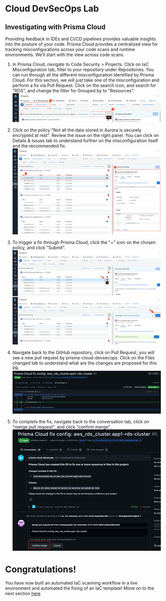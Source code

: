 # Cloud DevSecOps Lab
## Investigating with Prisma Cloud
Providing feedback in IDEs and CI/CD pipelines provides valuable insights into the posture of your code. Prisma Cloud provides a centralized view for tracking misconfigurations across your code scans and runtime environments. We’ll start with the view across code scans.

1. In Prisma Cloud, navigate to Code Security > Projects. Click on IaC Misconfiguration tab, filter to your repository under Repositories. You can run through all the different misconfiguration identified by Prisma Cloud. For this section, we will just take one of the misconfiguration and perform a fix via Pull Request. Click on the search icon, and search for "RDS", and change the filter for Grouped by to "Resources".
![alt text](/resources/pc-projects-filter.png?raw=true)


2. Click on the policy "Not all the data stored in Aurora is securely encrypted at rest". Review the issue on the right panel. You can click on Details & Issues tab to understand further on the misconfiguration itself and the recommended fix. 
![alt text](/resources/pc-code-review.png?raw=true)

3. To trigger a fix through Prisma Cloud, click the "+" icon on the chosen policy, and click "Submit".
![alt text](/resources/pc-code-submit.png?raw=true)
![alt text](/resources/pc-code-submit-2.png?raw=true)

4. Navigate back to the GitHub repository, click on Pull Request, you will see a new pull request by prisma-cloud-devsecops. Click on the Files changed tab to understand what are the changes are proposed for this PR.
![alt text](/resources/github-pc-pr.png?raw=true)

5. To complete the fix, navigate back to the conversation tab, click on "merge pull request", and click "confirm merge".
![alt text](/resources/github-pr-merge.png?raw=true)

# Congratulations!
You have now built an automated IaC scanning workflow in a live environment and automated the fixing of an IaC template! Move on to the next section [here](/12-DriftDetectionWithPrismaCloud.md)

